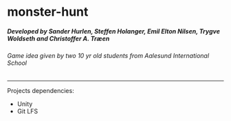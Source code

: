 # monster-hunt

##### Developed by Sander Hurlen, Steffen Holanger, Emil Elton Nilsen, Trygve Woldseth and Christoffer A. Træen
###### Game idea given by two 10 yr old students from Aalesund International School

- - -

Projects dependencies:
  - Unity 
  - Git LFS
